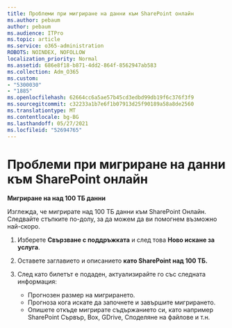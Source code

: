 ```yaml
---
title: Проблеми при мигриране на данни към SharePoint онлайн
ms.author: pebaum
author: pebaum
ms.audience: ITPro
ms.topic: article
ms.service: o365-administration
ROBOTS: NOINDEX, NOFOLLOW
localization_priority: Normal
ms.assetid: 686e8f18-b871-4dd2-864f-8562947ab583
ms.collection: Adm_O365
ms.custom:
- "5300030"
- "1885"
ms.openlocfilehash: 62664cc6a5ae57b45cd3edbd99db19f6c376f3f9
ms.sourcegitcommit: c32233a1b7e6f1b07913d25f90189a58a8de2560
ms.translationtype: MT
ms.contentlocale: bg-BG
ms.lasthandoff: 05/27/2021
ms.locfileid: "52694765"
---
```

# <a name="issues-while-migrating-data-to-sharepoint-online"></a>Проблеми при мигриране на данни към SharePoint онлайн

**Мигриране на над 100 ТБ данни**

Изглежда, че мигрирате над 100 ТБ данни към SharePoint Онлайн. Следвайте стъпките по-долу, за да можем да ви помогнем възможно най-скоро. 

1. Изберете **Свързване с поддръжката** и след това **Ново искане за услуга**. 
2. Оставете заглавието и описанието **като SharePoint над 100 ТБ.**
3. След като билетът е подаден, актуализирайте го със следната информация: 

    - Прогнозен размер на мигрирането.
    - Прогноза кога искате да започнете и завършите мигрирането.
    - Опишете откъде мигрирате съдържанието си, като например SharePoint Сървър, Box, GDrive, Споделяне на файлове и т.н.

